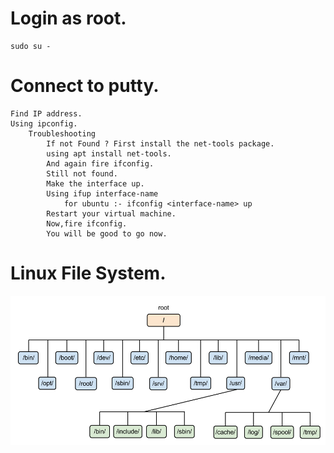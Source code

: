 # Login as root.

    sudo su - 

# Connect to putty.

    Find IP address.
    Using ipconfig.
        Troubleshooting 
            If not Found ? First install the net-tools package.
            using apt install net-tools.
            And again fire ifconfig.
            Still not found. 
            Make the interface up. 
            Using ifup interface-name 
                for ubuntu :- ifconfig <interface-name> up 
            Restart your virtual machine. 
            Now,fire ifconfig. 
            You will be good to go now.
 
# Linux File System.

![alt text](https://github.com/nikhil8052/Linux/blob/master/images/filesystem.png?raw=true)
